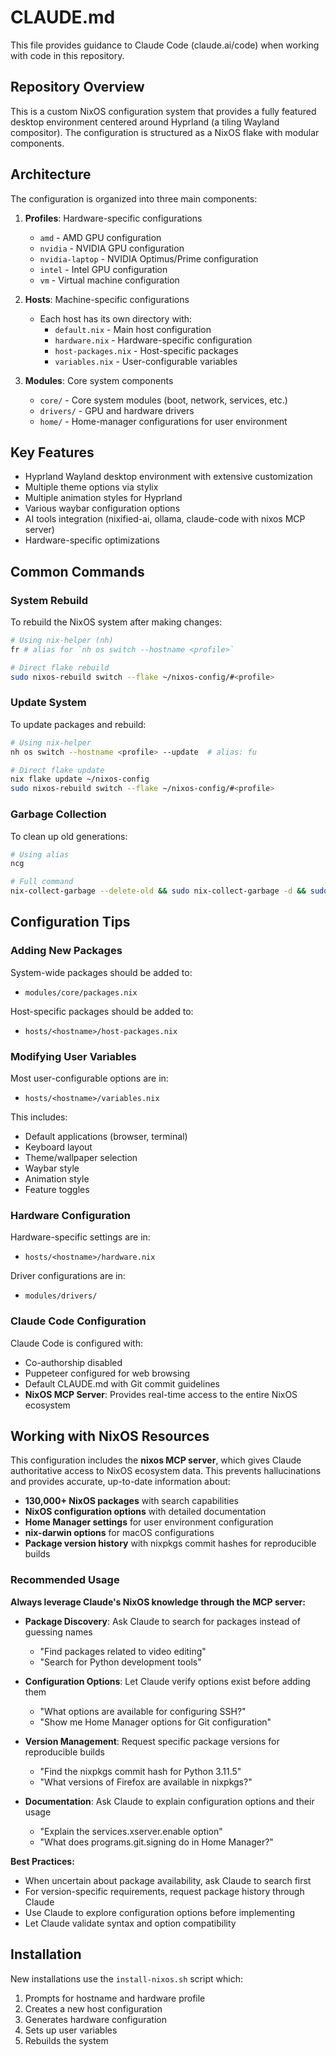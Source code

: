 # CLAUDE.md

This file provides guidance to Claude Code (claude.ai/code) when working with
code in this repository.

## Repository Overview

This is a custom NixOS configuration system that provides a fully featured
desktop environment centered around Hyprland (a tiling Wayland compositor). The
configuration is structured as a NixOS flake with modular components.

## Architecture

The configuration is organized into three main components:

1. **Profiles**: Hardware-specific configurations
   - `amd` - AMD GPU configuration
   - `nvidia` - NVIDIA GPU configuration
   - `nvidia-laptop` - NVIDIA Optimus/Prime configuration
   - `intel` - Intel GPU configuration
   - `vm` - Virtual machine configuration

2. **Hosts**: Machine-specific configurations
   - Each host has its own directory with:
     - `default.nix` - Main host configuration
     - `hardware.nix` - Hardware-specific configuration
     - `host-packages.nix` - Host-specific packages
     - `variables.nix` - User-configurable variables

3. **Modules**: Core system components
   - `core/` - Core system modules (boot, network, services, etc.)
   - `drivers/` - GPU and hardware drivers
   - `home/` - Home-manager configurations for user environment

## Key Features

- Hyprland Wayland desktop environment with extensive customization
- Multiple theme options via stylix
- Multiple animation styles for Hyprland
- Various waybar configuration options
- AI tools integration (nixified-ai, ollama, claude-code with nixos MCP server)
- Hardware-specific optimizations

## Common Commands

### System Rebuild

To rebuild the NixOS system after making changes:

```bash
# Using nix-helper (nh)
fr # alias for `nh os switch --hostname <profile>`

# Direct flake rebuild
sudo nixos-rebuild switch --flake ~/nixos-config/#<profile>
```

### Update System

To update packages and rebuild:

```bash
# Using nix-helper
nh os switch --hostname <profile> --update  # alias: fu

# Direct flake update
nix flake update ~/nixos-config
sudo nixos-rebuild switch --flake ~/nixos-config/#<profile>
```

### Garbage Collection

To clean up old generations:

```bash
# Using alias
ncg

# Full command
nix-collect-garbage --delete-old && sudo nix-collect-garbage -d && sudo /run/current-system/bin/switch-to-configuration boot
```

## Configuration Tips

### Adding New Packages

System-wide packages should be added to:

- `modules/core/packages.nix`

Host-specific packages should be added to:

- `hosts/<hostname>/host-packages.nix`

### Modifying User Variables

Most user-configurable options are in:

- `hosts/<hostname>/variables.nix`

This includes:

- Default applications (browser, terminal)
- Keyboard layout
- Theme/wallpaper selection
- Waybar style
- Animation style
- Feature toggles

### Hardware Configuration

Hardware-specific settings are in:

- `hosts/<hostname>/hardware.nix`

Driver configurations are in:

- `modules/drivers/`

### Claude Code Configuration

Claude Code is configured with:

- Co-authorship disabled
- Puppeteer configured for web browsing
- Default CLAUDE.md with Git commit guidelines
- **NixOS MCP Server**: Provides real-time access to the entire NixOS ecosystem

## Working with NixOS Resources

This configuration includes the **nixos MCP server**, which gives Claude authoritative access to NixOS ecosystem data. This prevents hallucinations and provides accurate, up-to-date information about:

- **130,000+ NixOS packages** with search capabilities
- **NixOS configuration options** with detailed documentation
- **Home Manager settings** for user environment configuration
- **nix-darwin options** for macOS configurations
- **Package version history** with nixpkgs commit hashes for reproducible builds

### Recommended Usage

**Always leverage Claude's NixOS knowledge through the MCP server:**

- **Package Discovery**: Ask Claude to search for packages instead of guessing names
  - "Find packages related to video editing"
  - "Search for Python development tools"

- **Configuration Options**: Let Claude verify options exist before adding them
  - "What options are available for configuring SSH?"
  - "Show me Home Manager options for Git configuration"

- **Version Management**: Request specific package versions for reproducible builds
  - "Find the nixpkgs commit hash for Python 3.11.5"
  - "What versions of Firefox are available in nixpkgs?"

- **Documentation**: Ask Claude to explain configuration options and their usage
  - "Explain the services.xserver.enable option"
  - "What does programs.git.signing do in Home Manager?"

**Best Practices:**
- When uncertain about package availability, ask Claude to search first
- For version-specific requirements, request package history through Claude
- Use Claude to explore configuration options before implementing
- Let Claude validate syntax and option compatibility

## Installation

New installations use the `install-nixos.sh` script which:

1. Prompts for hostname and hardware profile
2. Creates a new host configuration
3. Generates hardware configuration
4. Sets up user variables
5. Rebuilds the system
